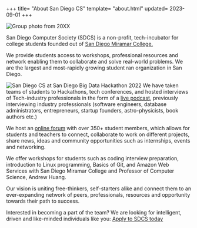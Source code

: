 +++
title= "About San Diego CS"
template= "about.html"
updated= 2023-09-01
+++

![Group photo from 20XX](/assets/team-photo_legacy.jpg)

San Diego Computer Society (SDCS) is a non-profit, tech-incubator for college students founded out of [San Diego Miramar College.](https://sdmiramar.edu)

We provide students access to workshops, professional resources and network enabling them to collaborate and solve real-world problems. We are the largest and most-rapidly growing student ran organization in San Diego.

![San Diego CS at San Diego Big Data Hackathon 2022](/assets/sdsu-hackathon)
We have taken teams of students to Hackathons, tech conferences, and hosted interviews of Tech-industry professionals in the form of a [live podcast](https://pubmix.site/pubcast), previously interviewing industry professionals (software engineers, database administrators, entrepreneurs, startup founders, astro-physicists, book authors etc.)

We host an [online forum](https://discord.gg/HMWFMAE3XQ) with over 350+ student members, which allows for students and teachers to connect, collaborate to work on different projects, share news, ideas and community opportunities such as internships, events and networking.

We offer workshops for students such as coding interview preparation, introduction to Linux programming, Basics of Git, and Amazon Web Services with San Diego Miramar College and Professor of Computer Science, Andrew Huang.

Our vision is uniting free-thinkers, self-starters alike and connect them to an ever-expanding network of peers, professionals, resources and opportunity towards their path to success.

Interested in becoming a part of the team? We are looking for intelligent, driven and like-minded individuals like you: [Apply to SDCS today](https://docs.google.com/forms/d/e/1FAIpQLSeonzl4QHPYOwpJj-mtQd-CBJgMZOtLbSaJw9eTN68MjjG_vQ/viewform)
